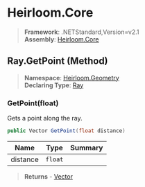 # Heirloom.Core

> **Framework**: .NETStandard,Version=v2.1  
> **Assembly**: [Heirloom.Core][0]

## Ray.GetPoint (Method)

> **Namespace**: [Heirloom.Geometry][0]  
> **Declaring Type**: [Ray][1]

### GetPoint(float)

Gets a point along the ray.

```cs
public Vector GetPoint(float distance)
```

| Name     | Type    | Summary |
|----------|---------|---------|
| distance | `float` |         |

> **Returns** - [Vector][2]

[0]: ../../../Heirloom.Core.md
[1]: ../Ray.md
[2]: ../../Heirloom/Vector.md
